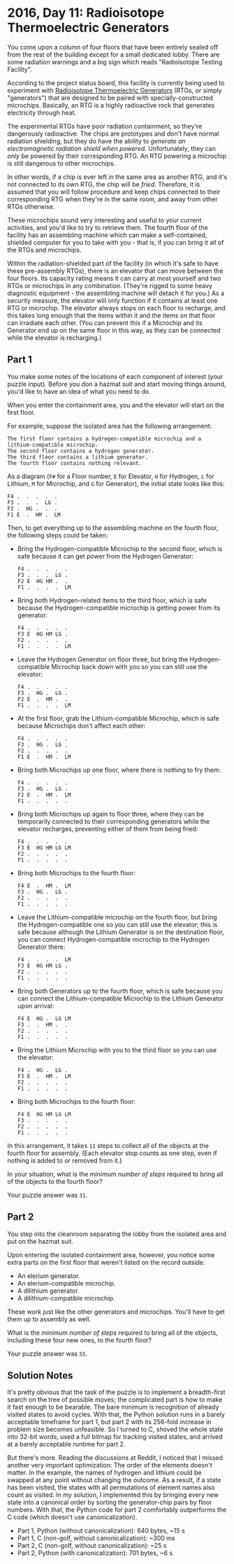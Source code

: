# 2016, Day 11: Radioisotope Thermoelectric Generators

You come upon a column of four floors that have been entirely sealed off from the rest of the building except for a small dedicated lobby. There are some radiation warnings and a big sign which reads "Radioisotope Testing Facility".

According to the project status board, this facility is currently being used to experiment with [Radioisotope Thermoelectric Generators](https://en.wikipedia.org/wiki/Radioisotope_thermoelectric_generator) (RTGs, or simply "generators") that are designed to be paired with specially-constructed microchips. Basically, an RTG is a highly radioactive rock that generates electricity through heat.

The experimental RTGs have poor radiation containment, so they're dangerously radioactive. The chips are prototypes and don't have normal radiation shielding, but they do have the ability to _generate an electromagnetic radiation shield when powered_. Unfortunately, they can _only_ be powered by their corresponding RTG. An RTG powering a microchip is still dangerous to other microchips.

In other words, if a chip is ever left in the same area as another RTG, and it's not connected to its own RTG, the chip will be _fried_. Therefore, it is assumed that you will follow procedure and keep chips connected to their corresponding RTG when they're in the same room, and away from other RTGs otherwise.

These microchips sound very interesting and useful to your current activities, and you'd like to try to retrieve them. The fourth floor of the facility has an assembling machine which can make a self-contained, shielded computer for you to take with you - that is, if you can bring it all of the RTGs and microchips.

Within the radiation-shielded part of the facility (in which it's safe to have these pre-assembly RTGs), there is an elevator that can move between the four floors. Its capacity rating means it can carry at most yourself and two RTGs or microchips in any combination. (They're rigged to some heavy diagnostic equipment - the assembling machine will detach it for you.) As a security measure, the elevator will only function if it contains at least one RTG or microchip. The elevator always stops on each floor to recharge, and this takes long enough that the items within it and the items on that floor can irradiate each other. (You can prevent this if a Microchip and its Generator end up on the same floor in this way, as they can be connected while the elevator is recharging.)

## Part 1

You make some notes of the locations of each component of interest (your puzzle input). Before you don a hazmat suit and start moving things around, you'd like to have an idea of what you need to do.

When you enter the containment area, you and the elevator will start on the first floor.

For example, suppose the isolated area has the following arrangement:

    The first floor contains a hydrogen-compatible microchip and a lithium-compatible microchip.
    The second floor contains a hydrogen generator.
    The third floor contains a lithium generator.
    The fourth floor contains nothing relevant.
    

As a diagram (`F#` for a Floor number, `E` for Elevator, `H` for Hydrogen, `L` for Lithium, `M` for Microchip, and `G` for Generator), the initial state looks like this:

    F4 .  .  .  .  .  
    F3 .  .  .  LG .  
    F2 .  HG .  .  .  
    F1 E  .  HM .  LM 
    

Then, to get everything up to the assembling machine on the fourth floor, the following steps could be taken:

*   Bring the Hydrogen-compatible Microchip to the second floor, which is safe because it can get power from the Hydrogen Generator:
    
        F4 .  .  .  .  .  
        F3 .  .  .  LG .  
        F2 E  HG HM .  .  
        F1 .  .  .  .  LM 
        
    
*   Bring both Hydrogen-related items to the third floor, which is safe because the Hydrogen-compatible microchip is getting power from its generator:
    
        F4 .  .  .  .  .  
        F3 E  HG HM LG .  
        F2 .  .  .  .  .  
        F1 .  .  .  .  LM 
        
    
*   Leave the Hydrogen Generator on floor three, but bring the Hydrogen-compatible Microchip back down with you so you can still use the elevator:
    
        F4 .  .  .  .  .  
        F3 .  HG .  LG .  
        F2 E  .  HM .  .  
        F1 .  .  .  .  LM 
        
    
*   At the first floor, grab the Lithium-compatible Microchip, which is safe because Microchips don't affect each other:
    
        F4 .  .  .  .  .  
        F3 .  HG .  LG .  
        F2 .  .  .  .  .  
        F1 E  .  HM .  LM 
        
    
*   Bring both Microchips up one floor, where there is nothing to fry them:
    
        F4 .  .  .  .  .  
        F3 .  HG .  LG .  
        F2 E  .  HM .  LM 
        F1 .  .  .  .  .  
        
    
*   Bring both Microchips up again to floor three, where they can be temporarily connected to their corresponding generators while the elevator recharges, preventing either of them from being fried:
    
        F4 .  .  .  .  .  
        F3 E  HG HM LG LM 
        F2 .  .  .  .  .  
        F1 .  .  .  .  .  
        
    
*   Bring both Microchips to the fourth floor:
    
        F4 E  .  HM .  LM 
        F3 .  HG .  LG .  
        F2 .  .  .  .  .  
        F1 .  .  .  .  .  
        
    
*   Leave the Lithium-compatible microchip on the fourth floor, but bring the Hydrogen-compatible one so you can still use the elevator; this is safe because although the Lithium Generator is on the destination floor, you can connect Hydrogen-compatible microchip to the Hydrogen Generator there:
    
        F4 .  .  .  .  LM 
        F3 E  HG HM LG .  
        F2 .  .  .  .  .  
        F1 .  .  .  .  .  
        
    
*   Bring both Generators up to the fourth floor, which is safe because you can connect the Lithium-compatible Microchip to the Lithium Generator upon arrival:
    
        F4 E  HG .  LG LM 
        F3 .  .  HM .  .  
        F2 .  .  .  .  .  
        F1 .  .  .  .  .  
        
    
*   Bring the Lithium Microchip with you to the third floor so you can use the elevator:
    
        F4 .  HG .  LG .  
        F3 E  .  HM .  LM 
        F2 .  .  .  .  .  
        F1 .  .  .  .  .  
        
    
*   Bring both Microchips to the fourth floor:
    
        F4 E  HG HM LG LM 
        F3 .  .  .  .  .  
        F2 .  .  .  .  .  
        F1 .  .  .  .  .  
        
    

In this arrangement, it takes `11` steps to collect all of the objects at the fourth floor for assembly. (Each elevator stop counts as one step, even if nothing is added to or removed from it.)

In your situation, what is the _minimum number of steps_ required to bring all of the objects to the fourth floor?

Your puzzle answer was `31`.

## Part 2

You step into the cleanroom separating the lobby from the isolated area and put on the hazmat suit.

Upon entering the isolated containment area, however, you notice some extra parts on the first floor that weren't listed on the record outside:

*   An elerium generator.
*   An elerium-compatible microchip.
*   A dilithium generator.
*   A dilithium-compatible microchip.

These work just like the other generators and microchips. You'll have to get them up to assembly as well.

What is the _minimum number of steps_ required to bring all of the objects, including these four new ones, to the fourth floor?

Your puzzle answer was `55`.


## Solution Notes

It's pretty obvious that the task of the puzzle is to implement a breadth-first search on the tree of possible moves; the complicated part is how to make it fast enough to be bearable. The bare minimum is recognition of already visited states to avoid cycles. With that, the Python solution runs in a barely acceptable timeframe for part 1, but part 2 with its 256-fold increase in problem size becomes unfeasible. So I turned to C, shoved the whole state into 32-bit words, used a full bitmap for tracking visited states, and arrived at a barely acceptable runtime for part 2.

But there's more. Reading the discussions at Reddit, I noticed that I missed another very important optimization: The order of the elements doesn't matter. In the example, the names of hydrogen and lithium could be swapped at any point without changing the outcome. As a result, if a state has been visited, the states with all permutations of element names also count as visited. In my solution, I implemented this by bringing every new state into a canonical order by sorting the generator-chip pairs by floor numbers. With that, the Python code for part 2 comfortably outperforms the C code (which doesn't use canonicalization).

* Part 1, Python (without canonicalization): 640 bytes, ~15 s
* Part 1, C (non-golf, without canonicalization): ~300 ms
* Part 2, C (non-golf, without canonicalization): ~25 s
* Part 2, Python (with canonicalization): 701 bytes, ~6 s
